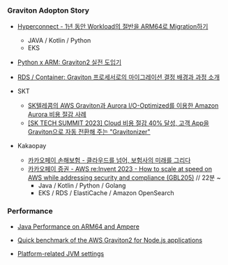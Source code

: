 ### Graviton Adopton Story ###


* [Hyperconnect - 1년 동안 Workload의 절반을 ARM64로 Migration하기](https://hyperconnect.github.io/2023/07/25/migrate-half-of-workload-in-a-year.html)
  * JAVA / Kotlin / Python
  * EKS 

* [Python x ARM: Graviton2 실전 도입기](https://engineering.ab180.co/stories/migrating-python-application-to-arm)

* [RDS / Container: Graviton 프로세서로의 마이그레이션 결정 배경과 과정 소개](https://symplesims.github.io/aws/modernization/2024/02/29/experience-application-modernization-w-graviton.html)

* SKT
   * [SK텔레콤의 AWS Graviton과 Aurora I/O-Optimized를 이용한 Amazon Aurora 비용 절감 사례](https://aws.amazon.com/ko/blogs/tech/costsaving-sktelecom-awsgraviton-auroraiooptimized/)
   * [[SK TECH SUMMIT 2023] Cloud 비용 절감 40% 달성, 고객 App을 Graviton으로 자동 전환해 주는 "Gravitonizer"](https://www.youtube.com/watch?v=3RLVVeeIAb4)

* Kakaopay
   * [카카오페이 손해보험 - 클라우드를 넘어, 보험사의 미래를 그리다](https://www.youtube.com/watch?v=rxQ1QwflZ18)
   * [카카오페이 증권 - AWS re:Invent 2023 - How to scale at speed on AWS while addressing security and compliance (GBL205)](https://www.youtube.com/watch?v=WljJ-sBQLS8&list=PLORxAVAC5fUW40w3WpbSbACrHZqhoQmG6&index=7) // 22분 ~ 
      * Java / Kotlin / Python / Golang
      * EKS / RDS / ElastiCache / Amazon OpenSearch 

### Performance ###

* [Java Performance on ARM64 and Ampere](https://www.youtube.com/watch?v=mknjkieXRsk)

* [Quick benchmark of the AWS Graviton2 for Node.js applications](https://medium.com/@meego/quick-benchmarking-of-the-aws-graviton2-for-node-js-applications-1ffb78992acc)

* [Platform-related JVM settings](https://community.amperecomputing.com/t/platform-related-jvm-settings/698)
